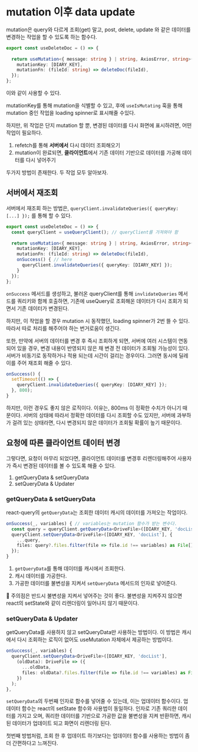 # mutation 이후 data update

mutation은 query와 다르게 조회(get) 말고, post, delete, update 와 같은 데이터를 변경하는 작업을 할 수 있도록 하는 함수다.

```ts
export const useDeleteDoc = () => {
  
  return useMutation<{ message: string } | string, AxiosError, string>({
    mutationKey: [DIARY_KEY],
    mutationFn: (fileId: string) => deleteDoc(fileId),
  });
};
```

이와 같이 사용할 수 있다.

mutationKey를 통해 mutation을 식별할 수 있고, 후에 `useIsMutating` 훅을 통해 mutation 중인 작업을 loading spinner로 표시해줄 수있다.

하지만, 위 작업은 단지 mutation 할 뿐, 변경된 데이터를 다시 화면에 표시하려면, 어떤 작업이 필요하다.

1. refetch를 통해 **서버에서** 다시 데이터 조회해오기
2. mutation이 완료되면, **클라이언트**에서 기존 데이터 기반으로 데이터를 가공해 데이터를 다시 넣어주기

두가지 방법이 존재한다. 두 작업 모두 알아보자.

## 서버에서 재조회

서버에서 재조회 하는 방법은, `queryClient.invalidateQueries({ queryKey: [...] });` 를 통해 할 수 있다.

```ts
export const useDeleteDoc = () => {
  const queryClient = useQueryClient(); // queryClient를 가져와야 함
  
  return useMutation<{ message: string } | string, AxiosError, string>({
    mutationKey: [DIARY_KEY],
    mutationFn: (fileId: string) => deleteDoc(fileId),
    onSuccess() { // here
      queryClient.invalidateQueries({ queryKey: [DIARY_KEY] });
    }
  });
};
```

`onSuccess` 메서드를 생성하고, 불러온 queryClient를 통해 `invlidateQueries` 메서드를 쿼리키와 함께 호출하면, 기존에 useQuery로 조회해온 데이터가 다시 조회가 되면서 기존 데이터가 변경된다.

하지만, 이 작업을 할 경우 mutation 시 동작했던, loading spinner가 2번 뜰 수 있다. 따라서 따로 처리를 해주어야 하는 번거로움이 생긴다.

또한, 만약에 서버의 데이터를 변경 후 즉시 조회하게 되면, 서버에 여러 시스템이 연동되어 있을 경우, 변경 내용이 반영되지 않은 채 변경 전 데이터가 조회될 가능성이 있다. 서버가 비동기로 동작하거나 적용 되는데 시간이 걸리는 경우이다. 그러면 동시에 딜레이를 주어 재조회 해줄 수 있다.

```ts
onSuccess() {
  setTimeout(() => {
    queryClient.invalidateQueries({ queryKey: [DIARY_KEY] });
  }, 800);
}
```

하지만, 이런 경우도 좋지 않은 로직이다. 이유는, 800ms 이 정확한 수치가 아니기 때문이다. 서버의 상태에 따라서 정확한 데이터를 다시 조회할 수도 있지만, 서버에 과부하가 걸려 있는 상태라면, 다시 변경되지 않은 데이터가 조회될 확률이 높기 때문이다.

## 요청에 따른 클라이언트 데이터 변경

그렇다면, 요청이 마무리 되었다면, 클라이언트 데이터를 변경후 리렌더링해주어 사용자가 즉시 변경된 데이터를 볼 수 있도록 해줄 수 있다.

1. getQueryData & setQueryData
2. setQueryData & Updater

### getQueryData & setQueryData

react-query의 `getQueryData`는 조회한 데이터 캐시의 데이터를 가져오는 작업이다.

```ts
onSuccess(_, variables) { // variables는 mutation 함수가 받는 변수다.
  const query = queryClient.getQueryData<DriveFile>([DIARY_KEY, 'docList']);
  queryClient.setQueryData<DriveFile>([DIARY_KEY, 'docList'], {
    ...query,
    files: query?.files.filter(file => file.id !== variables) as File[],
  });
}
```

1. `getQueryData`를 통해 데이터를 캐시에서 조회한다.
2. 캐시 데이터를 가공한다.
3. 가공한 데이터를 불변성을 지켜서 `setQueryData` 메서드의 인자로 넣어준다.

📌 주의점은 반드시 불변성을 지켜서 넣어주는 것이 좋다. 불변성을 지켜주지 않으면 react의 setState와 같이 리렌더링이 일어나지 않기 때문이다.

### setQueryData & Updater

getQueryData를 사용하지 않고 setQueryData만 사용하는 방법이다. 이 방법은 캐시에서 다시 조회하는 로직이 없어도 useMutation 자체에서 제공하는 방법이다.

```ts
onSuccess(_, variables) {
  queryClient.setQueryData<DriveFile>([DIARY_KEY, 'docList'],
    (oldData): DriveFile => ({
      ...oldData,
      files: oldData?.files.filter(file => file.id !== variables) as File[],
    })
  );
},
```

`setQueryData`의 두번째 인자로 함수를 넣어줄 수 있는데, 이는 업데이터 함수이다. 업데이터 함수는 react의 setState 함수와 사용법이 동일하다. 인자로 기존 쿼리한 데이터를 가지고 오며, 쿼리한 데이터를 기반으로 가공한 값을 불변성을 지켜 반환하면, 캐시된 데이터가 업데이트 되고 화면이 리렌더링 된다.

첫번째 방법처럼, 조회 한 후 업데이트 하기보다는 업데이터 함수를 사용하는 방법이 좀 더 간편하다고 느껴진다.